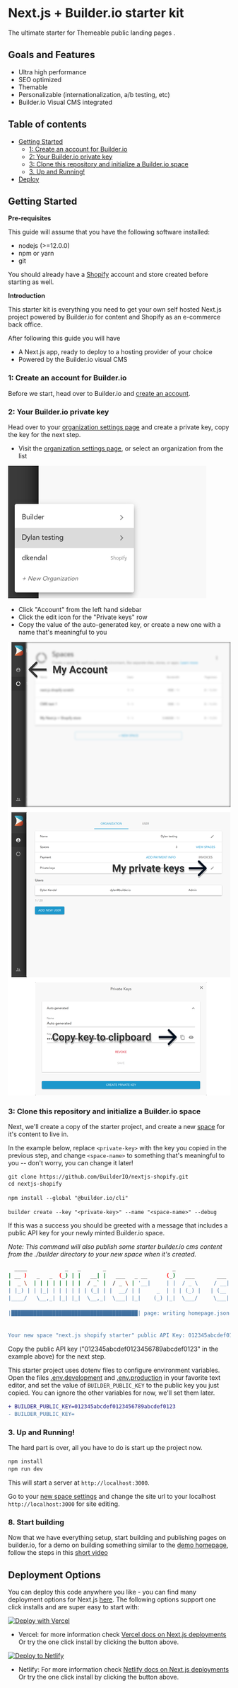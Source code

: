 
# Next.js + Builder.io starter kit

The ultimate starter for Themeable public landing pages . 

## Goals and Features

- Ultra high performance
- SEO optimized
- Themable
- Personalizable (internationalization, a/b testing, etc)
- Builder.io Visual CMS integrated


## Table of contents

  - [Getting Started](#getting-started)
      - [1: Create an account for Builder.io](#1-create-an-account-for-builderio)
      - [2: Your Builder.io private key](#2-your-builderio-private-key)
      - [3: Clone this repository and initialize a Builder.io space](#3-clone-this-repository-and-initialize-a-builderio-space)
      - [3. Up and Running!](#3-up-and-running)
  - [Deploy](#deploy)

<!-- markdown-toc end -->


## Getting Started

**Pre-requisites**

This guide will assume that you have the following software installed:

- nodejs (>=12.0.0)
- npm or yarn
- git

You should already have a [Shopify](https://www.shopify.com/online-store) account and store created before starting as well. 

**Introduction**

This starter kit is everything you need to get your own self hosted
Next.js project powered by Builder.io for content and Shopify as an
e-commerce back office.

After following this guide you will have

- A Next.js app, ready to deploy to a hosting provider of your choice
- Powered by the Builder.io visual CMS

### 1: Create an account for Builder.io

Before we start, head over to Builder.io and [create an account](https://builder.io/signup).

### 2: Your Builder.io private key

Head over to your [organization settings page](https://builder.io/account/organization?root=true) and create a
private key, copy the key for the next step.

- Visit the [organization settings page](https://builder.io/account/organization?root=true), or select
  an organization from the list 

![organizations drop down list](./docs/images/builder-io-organizations.png)

- Click "Account" from the left hand sidebar
- Click the edit icon for the "Private keys" row
- Copy the value of the auto-generated key, or create a new one with a name that's meaningful to you


![Example of how to get your private key](./docs/images/private-key-flow.png)

### 3: Clone this repository and initialize a Builder.io space

Next, we'll create a copy of the starter project, and create a new
[space](https://www.builder.io/c/docs/spaces) for it's content to live
in.

In the example below, replace `<private-key>` with the key you copied
in the previous step, and change `<space-name>` to something that's
meaningful to you -- don't worry, you can change it later!

```
git clone https://github.com/BuilderIO/nextjs-shopify.git
cd nextjs-shopify

npm install --global "@builder.io/cli"

builder create --key "<private-key>" --name "<space-name>" --debug
```

If this was a success you should be greeted with a message that
includes a public API key for your newly minted Builder.io space.

*Note: This command will also publish some starter builder.io cms
content from the ./builder directory to your new space when it's
created.*

``` bash
  ____            _   _       _                     _                    _   _ 
| __ )   _   _  (_) | |   __| |   ___   _ __      (_)   ___       ___  | | (_)
|  _ \  | | | | | | | |  / _` |  / _ \ | '__|     | |  / _ \     / __| | | | |
| |_) | | |_| | | | | | | (_| | |  __/ | |     _  | | | (_) |   | (__  | | | |
|____/   \__,_| |_| |_|  \__,_|  \___| |_|    (_) |_|  \___/     \___| |_| |_|

|████████████████████████████████████████| page: writing homepage.json | 2/2


Your new space "next.js shopify starter" public API Key: 012345abcdef0123456789abcdef0123
```

Copy the public API key ("012345abcdef0123456789abcdef0123" in the example above) for the next step.

This starter project uses dotenv files to configure environment variables.
Open the files [.env.development](./.env.development) and
[.env.production](./.env.production) in your favorite text editor, and
set the value of `BUILDER_PUBLIC_KEY` to the public key you just copied.
You can ignore the other variables for now, we'll set them later.

```diff
+ BUILDER_PUBLIC_KEY=012345abcdef0123456789abcdef0123
- BUILDER_PUBLIC_KEY=
```


### 3. Up and Running!

The hard part is over, all you have to do is start up the project now.

```bash
npm install
npm run dev
```

This will start a server at `http://localhost:3000`.

Go to your [new space settings](https://builder.io/account/space) and change the site url to your localhost `http://localhost:3000` for site editing.

<!-- This guide needs a lot more work here, clarifying how to get some basic stuff -->
<!-- working with in builder, building out product grids etc - the ./builder content -->
<!-- that's intially published is hard coded to the collections on the demo store -->
<!-- and won' work out of the box. -->

### 8. Start building
Now that we have everything setup, start building and publishing pages on builder.io, for a demo on building something similar to the [demo homepage](https://headless.builders), follow the steps in this [short video](https://www.loom.com/share/9b947acbbf714ee3ac6c319c130cdb85)

## Deployment Options

You can deploy this code anywhere you like - you can find many deployment options for Next.js [here](https://nextjs.org/docs/deployment). The following options support one click installs and are super easy to start with:

[![Deploy with Vercel](https://vercel.com/button)](https://vercel.com/new/git/external?repository-url=https%3A%2F%2Fgithub.com%2Fbuilderio%2Fnextjs-shopify)

  - Vercel: for more information check [Vercel docs on Next.js deployments](https://vercel.com/docs/next.js/overview) Or try the one click install by clicking the button above.

[![Deploy to Netlify](https://www.netlify.com/img/deploy/button.svg)](https://app.netlify.com/start/deploy?repository=https://github.com/BuilderIO/nextjs-shopify)

- Netlify: For more information check [Netlify docs on Next.js deployments](https://www.netlify.com/blog/2020/11/30/how-to-deploy-next.js-sites-to-netlify/) Or try the one click install by clicking the button above.

